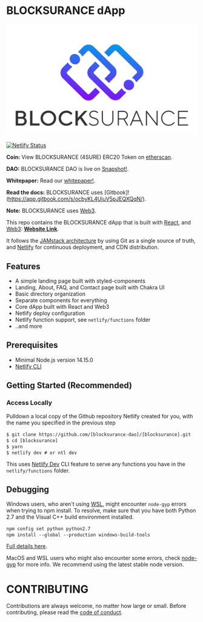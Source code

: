 # BLOCKSURANCE dApp

![alt text](https://github.com/blocksurance-dao/blocksurance/blob/master/src/assets/images/BlocksuranceWeb1.png)

[![Netlify Status](https://api.netlify.com/api/v1/badges/b654c94e-08a6-4b79-b443-7837581b1d8d/deploy-status)](https://app.netlify.com/sites/blocksurance/deploys)

**Coin:** View BLOCKSURANCE (4SURE) ERC20 Token on [etherscan](https://etherscan.io/address/0x88888883D7434785e02AC8475B9c9E7b1d3Dd293).

**DAO:** BLOCKSURANCE DAO is live on [Snapshot!](https://snapshot.org/#/0xswinger.eth/about).

**Whitepaper:** Read our [whitepaper!](https://github.com/blocksurance-dao/blocksurance/blob/master/blocksurance-whitepaper.pdf).

**Read the docs:** BLOCKSURANCE uses [Gitbook]!(https://app.gitbook.com/s/ocbyKL4UiuV5pJEQXQqN/).

**Note:** BLOCKSURANCE uses [Web3](https://github.com/ethereum/web3.js#readme).

This repo contains the BLOCKSURANCE dApp that is built with [React](https://reactjs.org/), and [Web3](https://github.com/ethereum/web3.js#readme): **[Website Link](https://blocksurance.io/)**.

It follows the [JAMstack architecture](https://jamstack.org) by using Git as a single source of truth, and [Netlify](https://www.netlify.com) for continuous deployment, and CDN distribution.

## Features

- A simple landing page built with styled-components
- Landing, About, FAQ, and Contact page built with Chakra UI
- Basic directory organization
- Separate components for everything
- Core dApp built with React and Web3
- Netlify deploy configuration
- Netlify function support, see `netlify/functions` folder
- ..and more

## Prerequisites

- Minimal Node.js version 14.15.0
- [Netlify CLI](https://github.com/netlify/cli)

## Getting Started (Recommended)

### Access Locally

Pulldown a local copy of the Github repository Netlify created for you, with the name you specified in the previous step

```
$ git clone https://github.com/[blocksurance-dao]/[blocksurance].git
$ cd [blocksurance]
$ yarn
$ netlify dev # or ntl dev
```

This uses [Netlify Dev](https://www.netlify.com/products/dev/?utm_source=blog&utm_medium=netlifycms&utm_campaign=devex) CLI feature to serve any functions you have in the `netlify/functions` folder.

## Debugging

Windows users, who aren't using [WSL](https://docs.microsoft.com/en-us/windows/wsl/about), might encounter `node-gyp` errors when trying to npm install.
To resolve, make sure that you have both Python 2.7 and the Visual C++ build environment installed.

```
npm config set python python2.7
npm install --global --production windows-build-tools
```

[Full details here](https://www.npmjs.com/package/node-gyp "NPM node-gyp page").

MacOS and WSL users who might also encounter some errors, check [node-gyp](https://github.com/nodejs/node-gyp) for more info. We recommend using the latest stable node version.

# CONTRIBUTING

Contributions are always welcome, no matter how large or small. Before contributing,
please read the [code of conduct](CODE_OF_CONDUCT.md).
